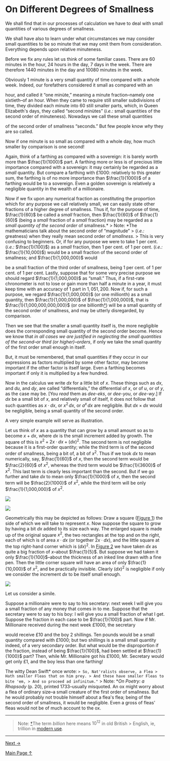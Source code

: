 # On Different Degrees of Smallness

We shall find that in our processes of calculation we have to deal with small quantities of various degrees of smallness.

We shall have also to learn under what circumstances we may consider small quantities to be so minute that we may omit them from consideration. Everything depends upon relative minuteness.

Before we fix any rules let us think of some familiar cases. There are $60$ minutes in the hour, $24$ hours in the day, $7$ days in the week. There are therefore $1440$ minutes in the day and $10080$ minutes in the week.

Obviously $1$ minute is a very small quantity of time compared with a whole week. Indeed, our forefathers considered it small as compared with an

hour, and called it “one minùte,” meaning a minute fraction–namely one sixtieth–of an hour. When they came to require still smaller subdivisions of time, they divided each minute into $60$ still smaller parts, which, in Queen Elizabeth's days, they called “second minùtes” (*i.e.:* small quantities of the second order of minuteness). Nowadays we call these small quantities

of the second order of smallness “seconds.” But few people know *why* they are so called.

Now if one minute is so small as compared with a whole day, how much smaller by comparison is one second!

Again, think of a farthing as compared with a sovereign: it is barely worth more than $\frac{1}{1000}$ part. A farthing more or less is of precious little importance compared with a sovereign: it may certainly be regarded as a *small* quantity. But compare a farthing with £$1000$: relatively to this greater sum, the farthing is of no more importance than $\frac{1}{1000}$ of a farthing would be to a sovereign. Even a golden sovereign is relatively a negligible quantity in the wealth of a millionaire.

Now if we fix upon any numerical fraction as constituting the proportion which for any purpose we call relatively small, we can easily state other fractions of a higher degree of smallness. Thus if, for the purpose of time, $\frac{1}{60}$ be called a *small* fraction, then $\frac{1}{60}$ of $\frac{1}{60}$ (being a *small* fraction of a *small* fraction) may be regarded as a *small quantity of the second order* of smallness.*  > Note: *The mathematicians talk about the second order of “magnitude” >   (*i.e.:* greatness) when they really mean second order of *smallness*. >   This is very confusing to beginners. Or, if for any purpose we were to take $1$ per cent. (*i.e.:* $\frac{1}{100}$) as a *small* fraction, then $1$ per cent. of $1$ per cent. (*i.e.:* $\frac{1}{10,000}$) would be a small fraction of the second order of smallness; and $\frac{1}{1,000,000}$ would

be a small fraction of the third order of smallness, being $1$ per cent. of $1$ per cent. of $1$ per cent.  Lastly, suppose that for some very precise purpose we should regard $\frac{1}{1,000,000}$ as “small.” Thus, if a first-rate chronometer is not to lose or gain more than half a minute in a year, it must keep time with an accuracy of $1$ part in $1,051,200$. Now if, for such a purpose, we regard $\frac{1}{1,000,000}$ (or one millionth) as a small quantity, then $\frac{1}{1,000,000}$ of $\frac{1}{1,000,000}$, that is $\frac{1}{1,000,000,000,000}$ (or one billionth[†](#fn1)) will be a small quantity of the second order of smallness, and may be utterly disregarded, by comparison.

Then we see that the smaller a small quantity itself is, the more negligible does the corresponding small quantity of the second order become. Hence we know that *in all cases we are justified in neglecting the small quantities of the second–or third (or higher)–orders*, if only we take the small quantity of the first order small enough in itself.

But, it must be remembered, that small quantities if they occur in our expressions as factors multiplied by some other factor, may become important if the other factor is itself large. Even a farthing becomes important if only it is multiplied by a few hundred.

Now in the calculus we write $dx$ for a little bit of $x$. These things such as $dx$, and $du$, and $dy$, are called “differentials,” the differential of $x$, or of $u$, or of $y$, as the case may be. [You *read* them as *dee-eks*, or *dee-you*, or *dee-wy*.] If $dx$ be a small bit of $x$, and relatively small of itself, it does not follow that such quantities as $x · dx$, or $x^2\, dx$, or $a^x\, dx$ are negligible. But $dx × dx$ would be negligible, being a small quantity of the second order.

A very simple example will serve as illustration.

Let us think of $x$ as a quantity that can grow by a small amount so as to become $x + dx$, where $dx$ is the small increment added by growth. The square of this is $x^2 + 2x · dx + (dx)^2$. The second term is not negligible because it is a first-order quantity; while the third term is of the second order of smallness, being a bit of, a bit of $x^2$. Thus if we took $dx$ to mean numerically, say, $\frac{1}{60}$ of $x$, then the second term would be $\frac{2}{60}$ of $x^2$, whereas the third term would be $\frac{1}{3600}$ of $x^2$. This last term is clearly less important than the second. But if we go further and take $dx$ to mean only $\frac{1}{1000}$ of $x$, then the second term will be $\frac{2}{1000}$ of $x^2$, while the third term will be only $\frac{1}{1,000,000}$ of $x^2$.

 ![](33283-t/images/018a.pdf.png-1.png)  

 ![](33283-t/images/019a.pdf.png-1.png) 
 
 Geometrically this may be depicted as follows: Draw a square ([Figure 1](#figure1)) the side of which we will take to represent $x$. Now suppose the square to grow by having a bit $dx$ added to its size each way. The enlarged square is made up of the original square $x^2$, the two rectangles at the top and on the right, each of which is of area $x · dx$ (or together $2x · dx$), and the little square at the top right-hand corner which is $(dx)^2$. In [Figure 2](#figure2) we have taken $dx$ as quite a big fraction of $x$–about $\frac{1}{5}$. But suppose we had taken it only $\frac{1}{100}$–about the thickness of an inked line drawn with a fine pen. Then the little corner square will have an area of only $\frac{1}{10,000}$ of $x^2$, and be practically invisible. Clearly $(dx)^2$ is negligible if only we consider the increment $dx$ to be itself small enough.  

 ![](33283-t/images/019b.pdf.png-1.png) 

 Let us consider a simile.

Suppose a millionaire were to say to his secretary: next week I will give you a small fraction of any money that comes in to me. Suppose that the secretary were to say to his boy: I will give you a small fraction of what I get. Suppose the fraction in each case to be $\frac{1}{100}$ part. Now if Mr. Millionaire received during the next week £$1000$, the secretary

would receive £$10$ and the boy $2$ shillings. Ten pounds would be a small quantity compared with £$1000$; but two shillings is a small small quantity indeed, of a very secondary order. But what would be the disproportion if the fraction, instead of being $\frac{1}{100}$, had been settled at $\frac{1}{1000}$ part? Then, while Mr. Millionaire got his £$1000$, Mr. Secretary would get only £$1$, and the boy less than one farthing!

The witty Dean Swift* once wrote: ``` > So, Nat'ralists observe, a Flea > Hath smaller Fleas that on him prey. > And these have smaller Fleas to bite 'em, > And so proceed ad infinitum." ```  > Note: **On Poetry: a Rhapsody* (p. 20), printed 1733–usually misquoted. An ox might worry about a flea of ordinary size–a small creature of the first order of smallness. But he would probably not trouble himself about a flea's flea; being of the second order of smallness, it would be negligible. Even a gross of fleas' fleas would not be of much account to the ox.

---

 > Note: [†](#fn1-top)The term *billion* here means $10^{12}$ in old British > English, ie, trillion in [modern use](https://en.wikipedia.org/wiki/Long_and_short_scales).

---

[Next →](3.html)

[Main Page ↑](/)